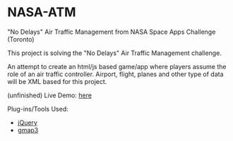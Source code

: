 NASA-ATM
========

"No Delays" Air Traffic Management from NASA Space Apps Challenge (Toronto)

This project is solving the "No Delays" Air Traffic Management challenge.

An attempt to create an html/js based game/app where players assume the role of an air traffic controller. Airport, flight, planes and other type of data will be XML based for this project.

(unfinished) Live Demo: [here](http://sshakeel.ca/projects/NASA-ATM/)

Plug-ins/Tools Used:

- [jQuery](http://jquery.com/)
- [gmap3](http://gmap3.net/en/)
